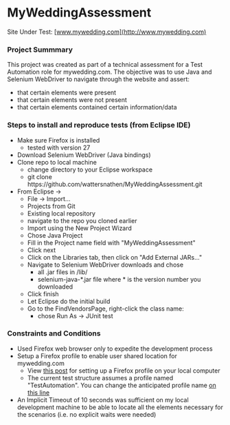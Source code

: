 #  MyWeddingAssessment

Site Under Test: [www.mywedding.com](http://www.mywedding.com)

### Project Summmary

This project was created as part of a technical assessment for a Test Automation role for mywedding.com. The objective was to use Java and Selenium WebDriver to navigate through the website and assert:

* that certain elements were present
* that certain elements were not present
* that certain elements contained certain information/data

### Steps to install and reproduce tests (from Eclipse IDE)

* Make sure Firefox is installed
  - tested with version 27
* Download Selenium WebDriver (Java bindings)
* Clone repo to local machine
  - change directory to your Eclipse workspace
  - git clone https:<span></span>//github.com/wattersnathen/MyWeddingAssessment.git
* From Eclipse ->
  - File -> Import...
  - Projects from Git
  - Existing local repository
  - navigate to the repo you cloned earlier
  - Import using the New Project Wizard
  - Chose Java Project
  - Fill in the Project name field with "MyWeddingAssessment"
  - Click next
  - Click on the Libraries tab, then click on "Add External JARs..."
  - Navigate to Selenium WebDriver downloads and chose
    * all .jar files in /lib/
    * selenium-java-*.jar file where * is the version number you downloaded
  - Click finish
  - Let Eclipse do the initial build
  - Go to the FindVendorsPage, right-click the class name:
    * chose Run As -> JUnit test

### Constraints and Conditions

* Used Firefox web browser only to expedite the development process
* Setup a Firefox profile to enable user shared location for mywedding.com
  - View [this post](http://stackoverflow.com/a/28390721) for setting up a Firefox profile on your local computer
  - The current test structure assumes a profile named "TestAutomation". You can change the anticipated profile name [on this line](https://github.com/wattersnathen/MyWeddingAssessment/blob/master/test/com/mywedding/basetest/BaseTestCase.java#L22)
* An Implicit Timeout of 10 seconds was sufficient on my local development machine to be able to locate all the elements necessary for the scenarios (i.e. no explicit waits were needed)
